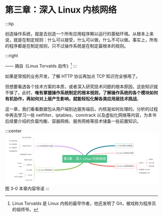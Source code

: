 # 第三章：深入 Linux 内核网络
:::tip <a/>

创造操作系统，就是去创造一个所有应用程序赖以运行的基础环境。从根本上来说，就是在制定规则：什么可以接受，什么可以做，什么不可以做。事实上，所有的程序都是在制定规则，只不过操作系统是在制定最根本的规则。

:::right

—— 摘自《Linus Torvalds 自传》[^1]
:::

如果是常规的业务开发，了解 HTTP 协议再加点 TCP 知识完全够用了。

但想要看透各个技术方案的本质，或者深入研究技术问题的根本原因，这些知识就不够了。此时，**唯有掌握操作系统制定的根本规则，了解操作系统的各个模块如何有机协作，再如何对上层产生影响，就能轻松化解各类应用层技术挑战**。

这一章，我们看看数据包从用户端到达服务端后，内核是如何处理的。分析的过程中再去学习一些 netfilter、iptables、conntrack 以及虚拟化网络等内容，为本书后续要介绍的负载均衡、容器网络、服务网格等技术储备一些前置知识。

:::center
  ![](../assets/network-summary.png)<br/>
  图 3-0 本章内容导读
:::


[^1]: Linus Torvalds 是 Linux 内核的最早作者，他还发明了 Git，被戏称为程序员的祖师爷。